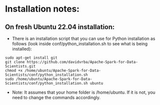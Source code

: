 # Installation notes:

## On fresh Ubuntu 22.04 installation:
* There is an installation script that you can use for Python installation as follows (look inside conf/python_installation.sh to see what is being installed):
```
sudo apt-get install git
git clone https://github.com/davidvrba/Apache-Spark-for-Data-Scientists.git
chmod +x /home/ubuntu/Apache-Spark-for-Data-Scientists/conf/python_installation.sh
sudo /home/ubuntu/Apache-Spark-for-Data-Scientists/conf/python_installation.sh ubuntu
```
* Note: It assumes that your home folder is /home/ubuntu. If it is not, you need to change the commands accordingly.
